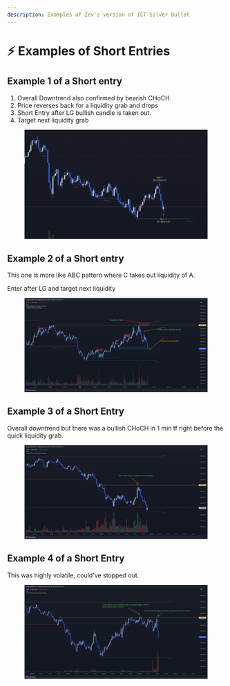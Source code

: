 ```yaml
---
description: Examples of Zev's version of ICT Silver Bullet
---
```


# ⚡ Examples of Short Entries

## Example 1 of a Short entry

1. Overall Downtrend also confirmed by bearish CHoCH.
2. Price reverses back for a liquidity grab and drops
3. Short Entry after LG bullish candle is taken out.
4. Target next liquidity grab

<figure><img src="../../.gitbook/assets/image (1) (3).png" alt=""><figcaption></figcaption></figure>

## Example 2 of a Short entry

This one is more like ABC pattern where C takes out liquidity of A.

Enter after LG and target next liquidity

<figure><img src="../../.gitbook/assets/image (5) (1).png" alt=""><figcaption></figcaption></figure>

## Example 3 of a Short Entry

Overall downtrend but there was a bullish CHoCH in 1 min tf right before the quick liquidity grab.

<figure><img src="../../.gitbook/assets/image (6) (1) (2) (1) (1).png" alt=""><figcaption></figcaption></figure>

## Example 4 of a Short Entry

This was highly volatile, could've stopped out.

<figure><img src="../../.gitbook/assets/image (2) (1) (1) (1).png" alt=""><figcaption></figcaption></figure>


